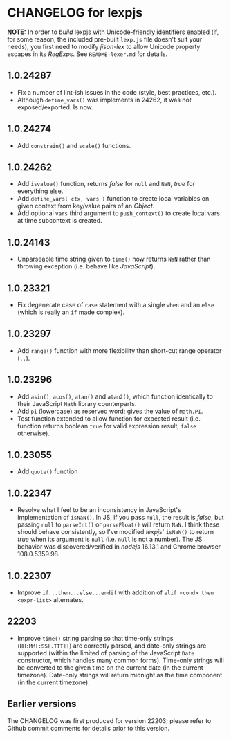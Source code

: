 # CHANGELOG for lexpjs

**NOTE:** In order to *build* lexpjs with Unicode-friendly identifiers enabled (if, for some reason, the included pre-built `lexp.js` file doesn't suit your needs), you first need to modify *jison-lex* to allow Unicode property escapes in its *RegExp*s. See `README-lexer.md` for details.

## 1.0.24287

* Fix a number of lint-ish issues in the code (style, best practices, etc.).
* Although `define_vars()` was implements in 24262, it was not exposed/exported. Is now.

## 1.0.24274

* Add `constrain()` and `scale()` functions.

## 1.0.24262

* Add `isvalue()` function, returns *false* for `null` and `NaN`, *true* for everything else.
* Add `define_vars( ctx, vars )` function to create local variables on given context from key/value pairs of an *Object*.
* Add optional `vars` third argument to `push_context()` to create local vars at time subcontext is created.

## 1.0.24143

* Unparseable time string given to `time()` now returns `NaN` rather than throwing exception (i.e. behave like *JavaScript*).

## 1.0.23321

* Fix degenerate case of `case` statement with a single `when` and an `else` (which is really an `if` made complex).

## 1.0.23297

* Add `range()` function with more flexibility than short-cut range operator (`..`).

## 1.0.23296

* Add `asin()`, `acos()`, `atan()` and `atan2()`, which function identically to their JavaScript `Math` library counterparts.
* Add `pi` (lowercase) as reserved word; gives the value of `Math.PI`.
* Test function extended to allow function for expected result (i.e. function returns boolean `true` for valid expression result, `false` otherwise).

## 1.0.23055

* Add `quote()` function

## 1.0.22347

* Resolve what I feel to be an inconsistency in JavaScript's implementation of `isNaN()`. In JS, if you pass `null`, the result is *false*, but passing `null` to `parseInt()` or `parseFloat()` will return `NaN`. I think these should behave consistently, so I've modified *lexpjs*' `isNaN()` to return *true* when its argument is `null` (i.e. `null` is not a number). The JS behavior was discovered/verified in *nodejs* 16.13.1 and Chrome browser 108.0.5359.98.

## 1.0.22307

* Improve `if...then...else...endif` with addition of `elif <cond> then <expr-list>` alternates.

## 22203

* Improve `time()` string parsing so that time-only strings (`HH:MM[:SS[.TTT]]`) are correctly parsed, and date-only strings are supported (within the limited of parsing of the JavaScript `Date` constructor, which handles many common forms). Time-only strings will be converted to the given time on the current date (in the current timezone). Date-only strings will return midnight as the time component (in the current timezone).

## Earlier versions

The CHANGELOG was first produced for version 22203; please refer to Github commit comments for details prior to this version.
